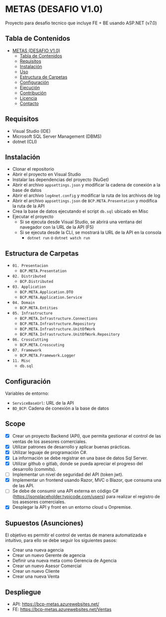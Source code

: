 # METAS (DESAFIO V1.0)

Proyecto para desafio tecnico que incluye FE + BE usando ASP.NET (v7.0)

## Tabla de Contenidos

- [METAS (DESAFIO V1.0)](#metas-desafio-v10)
  - [Tabla de Contenidos](#tabla-de-contenidos)
  - [Requisitos](#requisitos)
  - [Instalación](#instalación)
  - [Uso](#uso)
  - [Estructura de Carpetas](#estructura-de-carpetas)
  - [Configuración](#configuración)
  - [Ejecución](#ejecución)
  - [Contribución](#contribución)
  - [Licencia](#licencia)
  - [Contacto](#contacto)

## Requisitos

- Visual Studio (IDE)
- Microsoft SQL Server Management (DBMS)
- dotnet (CLI)

## Instalación

- Clonar el repositorio
- Abrir el proyecto en Visual Studio
- Instalar las dependencias del proyecto (NuGet)
- Abrir el archivo `appsettings.json` y modificar la cadena de conexión a la base de datos
- Abrir el archivo `log4net.config` y modificar la ruta de los archivos de log
- Abrir el archivo `appsettings.json` de `BCP.META.Presentation` y modifica la ruta de la API
- Crea la base de datos ejecutando el script `db.sql` ubicado en Misc
- Ejecutar el proyecto
  - Si se ejecuta desde Visual Studio, se abrirá una ventana del navegador con la URL de la API (F5)
  - Si se ejecuta desde la CLI, se mostrará la URL de la API en la consola
	- `dotnet run` o `dotnet watch run`

## Estructura de Carpetas

- `01. Presentacion`
  - `BCP.META.Presentation`
- `02. Distributed`
	- `BCP.Distributed`
- `03. Application`
	- `BCP.META.Application.DTO`
    - `BCP.META.Application.Service`
- `04. Domain`
	- `BCP.META.Entities`
- `05. Infrastructure`
	- `BCP.META.Infrastructure.Connections`
	- `BCP.META.Infrastructure.Repository`
	- `BCP.META.Infrastructure.UnitOfWork`
	- `BCP.META.Infrastructure.UnitOfWork.Repository`
- `06. CrossCutting`
	- `BCP.META.Crosscuting`
- `07. Framework`
	- `BCP.META.Framework.Logger`
- `11. Misc`
	- `db.sql`

## Configuración

Variables de entorno:
- `ServiceBaseUrl`: URL de la API
- `BD_BCP`: Cadena de conexión a la base de datos

## Scope

- [x] Crear un proyecto Backend (API), que permita gestionar el control de las ventas de los
asesores comerciales.
- [x] Utilizar patrones de desarrollo y aplicar buenas prácticas.
- [x] Utilizar leguaje de programación C#.
- [x] La información se debe registrar en una base de datos Sql Server.
- [x] Utilizar github o gitlab, donde se pueda apreciar el progreso del desarrollo (commits).
- [ ] Implementar un nivel de seguridad del API (token jwt).
- [x] Implementar un frontend usando Razor, MVC o Blazor, que consuma una de las API.
- [ ] Se debe de consumir una API externa en código C#
(https://jsonplaceholder.typicode.com/users) para realizar el registro de los asesores
comerciales.
- [x] Desplegar la API y front en un entorno cloud u Onpremise.

## Supuestos (Asunciones)

El objetivo es permitir el control de ventas de manera automatizada e intuitivo, para ello se debe seguir los siguientes pasos:

- Crear una nueva agencia
- Crear un nuevo Gerente de agencia
- Definir una nueva meta como Gerencia de Agencia
- Crear un nuevo Asesor Comercial
- Crear un nuevo Cliente
- Crear una nueva Venta

## Despliegue

- API: https://bcp-metas.azurewebsites.net/
- FE: https://bcp-metas.azurewebsites.net/Ventas
